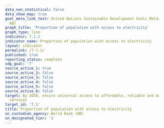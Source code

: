 ```yaml
---
data_non_statistical: false
data_show_map: true
goal_meta_link_text: United Nations Sustainable Development Goals Metadata (PDF 212
  KB)
graph_title: 'Proportion of population with access to electricity'
graph_type: line
indicator: 7.1.1
indicator_name: Proportion of population with access to electricity
layout: indicator
permalink: /7-1-1/
published: true
reporting_status: complete
sdg_goal: '7'
source_active_1: true
source_active_2: false
source_active_3: false
source_active_4: false
source_active_5: false
source_active_6: false
target: By 2030, ensure universal access to affordable, reliable and modern energy
  services
target_id: '7.1'
title: Proportion of population with access to electricity
un_custodian_agency: World Bank (WB)
un_designated_tier: '1'
---
```

